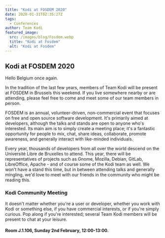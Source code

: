 ```yaml
---
title: "Kodi at FOSDEM 2020"
date: 2020-01-31T02:35:27Z
tags:
  - Conferences
author: Team Kodi
featured_image:
  src: /images/blog/Fosdem.webp
  title: "Kodi at Fosdem"
  alt: "Kodi at Fosdem"
---
```


## Kodi at FOSDEM 2020

Hello Belgium once again.

In the tradition of the last few years, members of Team Kodi will be present at FOSDEM in Brussels this weekend. If you live somewhere nearby or are attending, please feel free to come and meet some of our team members in person.

FOSDEM is an annual, volunteer-driven, non-commercial event that focuses on free and open source software development. It's primarily aimed at developers, although the talks and stands are open to anyone who's interested. Its main aim is to simply create a meeting place; it's a fantastic opportunity for people to mix, chat, share ideas, collaborate, promote awareness, and generally interact with like-minded individuals.

Every year, thousands of developers from all over the world descend on the Université Libre de Bruxelles to attend. This year, there will be representatives of projects such as Gnome, Mozilla, Debian, GitLab, LibreOffice, Apache - and of course some of the Kodi team as well. We won't have a stand this time, but in between attending talks and generally mingling, we'd love to meet with our friends in the community who might be reading this.

### Kodi Community Meeting

It doesn't matter whether you're a user or developer, whether you work with Kodi or something else, if you have commercial interests, or if you're simply curious. Pop along if you're interested; several Team Kodi members will be present to chat at your leisure.

#### Room J.1.106, Sunday 2nd February, 12:00-13:00.
